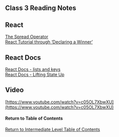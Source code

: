 ## Class 3 Reading Notes

## React

[The Spread Operator](https://medium.com/coding-at-dawn/how-to-use-the-spread-operator-in-javascript-b9e4a8b06fab) <br>
[React Tutorial through ‘Declaring a Winner’](https://reactjs.org/tutorial/tutorial.html) <br>

## React Docs

[React Docs - lists and keys](https://reactjs.org/docs/lists-and-keys.html) <br>
[React Docs - Lifting State Up](https://reactjs.org/docs/lifting-state-up.html) <br>

## Video

[https://www.youtube.com/watch?v=c05OL7XbwXU](https://www.youtube.com/watch?v=c05OL7XbwXU) <br>

#### Return to Table of Contents
[Return to Intermediate Level Table of Contents](https://github.com/TraceDugar/reading-notes/blob/main/301/toc.md)
